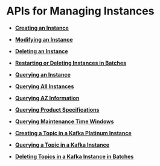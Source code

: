 # APIs for Managing Instances<a name="EN-US_TOPIC_0128036907"></a>

-   **[Creating an Instance](creating-an-instance.md)**  

-   **[Modifying an Instance](modifying-an-instance.md)**  

-   **[Deleting an Instance](deleting-an-instance.md)**  

-   **[Restarting or Deleting Instances in Batches](restarting-or-deleting-instances-in-batches.md)**  

-   **[Querying an Instance](querying-an-instance.md)**  

-   **[Querying All Instances](querying-all-instances.md)**  

-   **[Querying AZ Information](querying-az-information.md)**  

-   **[Querying Product Specifications](querying-product-specifications.md)**  

-   **[Querying Maintenance Time Windows](querying-maintenance-time-windows.md)**  

-   **[Creating a Topic in a Kafka Platinum Instance](creating-a-topic-in-a-kafka-platinum-instance.md)**  

-   **[Querying a Topic in a Kafka Instance](querying-a-topic-in-a-kafka-instance.md)**  

-   **[Deleting Topics in a Kafka Instance in Batches](deleting-topics-in-a-kafka-instance-in-batches.md)**  


